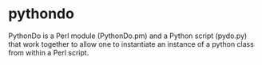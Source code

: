 pythondo
========

PythonDo is a Perl module (PythonDo.pm) and a Python script (pydo.py) that work together to allow one to instantiate an instance of a python class from within a Perl script. 

